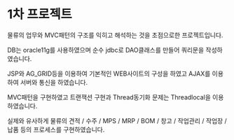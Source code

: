 # 1차 프로젝트 

물류의 업무와 MVC패턴의 구조를 익히고 해석하는 것을 초점으로한 프로젝트입니다.

DB는 oracle11g를 사용하였으며 순수 jdbc로 DAO클래스를 만들어 쿼리문을 작성하였습니다.

JSP와 AG_GRID등을 이용하여 기본적인 WEB사이트의 구성을 하였고 AJAX를 이용하여 서버와 통신을 하였습니다.

MVC패턴을 구현하였고 트랜잭션 구현과 Thread동기화 문제는 Threadlocal을 이용하였습니다.

실제와 유사하게 물류의 견적 / 수주 / MPS / MRP / BOM / 창고 / 작업관리 / 작업장 / 납품 등의 프로세스를 구현하였습니다.


